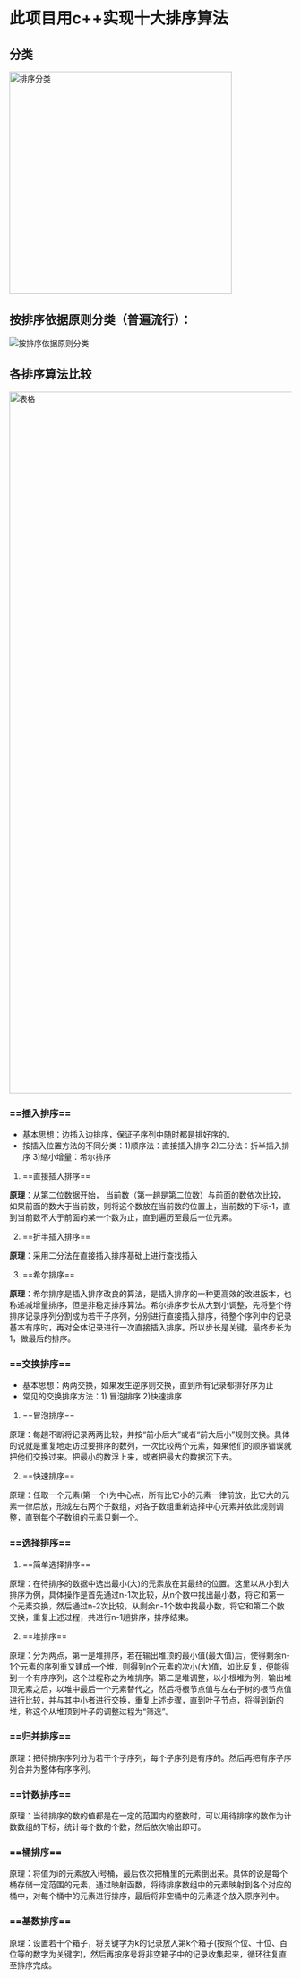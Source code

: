 # 此项目用c++实现十大排序算法

## 分类

<img width="397" alt="排序分类" src="https://user-images.githubusercontent.com/66712995/120634003-5cc11780-c49d-11eb-915f-8582169e9ef7.png">


## 按排序依据原则分类（普遍流行）：

![按排序依据原则分类](https://user-images.githubusercontent.com/66712995/120634035-664a7f80-c49d-11eb-94a4-234c48514812.png)


## 各排序算法比较

<img width="1251" alt="表格" src="https://user-images.githubusercontent.com/66712995/120634062-6c406080-c49d-11eb-9be8-98e6bb62e4d1.png">


### ==插入排序==

* 基本思想：边插入边排序，保证子序列中随时都是排好序的。
* 按插入位置方法的不同分类：1)顺序法：直接插入排序 2)二分法：折半插入排序 3)缩小增量：希尔排序
1. ==直接插入排序==

**原理**：从第二位数据开始， 当前数（第一趟是第二位数）与前面的数依次比较，如果前面的数大于当前数，则将这个数放在当前数的位置上，当前数的下标-1，直到当前数不大于前面的某一个数为止，直到遍历至最后一位元素。

2. ==折半插入排序==

**原理**：采用二分法在直接插入排序基础上进行查找插入

3. ==希尔排序==

**原理**：希尔排序是插入排序改良的算法，是插入排序的一种更高效的改进版本，也称递减增量排序，但是非稳定排序算法。希尔排序步长从大到小调整，先将整个待排序记录序列分割成为若干子序列，分别进行直接插入排序，待整个序列中的记录基本有序时，再对全体记录进行一次直接插入排序。所以步长是关键，最终步长为1，做最后的排序。

### ==交换排序==

* 基本思想：两两交换，如果发生逆序则交换，直到所有记录都排好序为止
* 常见的交换排序方法：1) 冒泡排序 2)快速排序

1. ==冒泡排序==

原理：每趟不断将记录两两比较，并按“前小后大”或者“前大后小”规则交换。具体的说就是重复地走访过要排序的数列，一次比较两个元素，如果他们的顺序错误就把他们交换过来。把最小的数浮上来，或者把最大的数据沉下去。

2. ==快速排序==

原理：任取一个元素(第一个)为中心点，所有比它小的元素一律前放，比它大的元素一律后放，形成左右两个子数组，对各子数组重新选择中心元素并依此规则调整，直到每个子数组的元素只剩一个。

### ==选择排序==

1. ==简单选择排序==

原理：在待排序的数据中选出最小(大)的元素放在其最终的位置。这里以从小到大排序为例，具体操作是首先通过n-1次比较，从n个数中找出最小数，将它和第一个元素交换，然后通过n-2次比较，从剩余n-1个数中找最小数，将它和第二个数交换，重复上述过程，共进行n-1趟排序，排序结束。

2. ==堆排序==

原理：分为两点，第一是堆排序，若在输出堆顶的最小值(最大值)后，使得剩余n-1个元素的序列重又建成一个堆，则得到n个元素的次小(大)值，如此反复，便能得到一个有序序列，这个过程称之为堆排序。第二是堆调整，以小根堆为例，输出堆顶元素之后，以堆中最后一个元素替代之，然后将根节点值与左右子树的根节点值进行比较，并与其中小者进行交换，重复上述步骤，直到叶子节点，将得到新的堆，称这个从堆顶到叶子的调整过程为“筛选”。

### ==归并排序==

原理：把待排序序列分为若干个子序列，每个子序列是有序的。然后再把有序子序列合并为整体有序序列。

### ==计数排序==

原理：当待排序的数的值都是在一定的范围内的整数时，可以用待排序的数作为计数数组的下标，统计每个数的个数，然后依次输出即可。

### ==桶排序==

原理：将值为i的元素放入i号桶，最后依次把桶里的元素倒出来。具体的说是每个桶存储一定范围的元素，通过映射函数，将待排序数组中的元素映射到各个对应的桶中，对每个桶中的元素进行排序，最后将非空桶中的元素逐个放入原序列中。

### ==基数排序==

原理：设置若干个箱子，将关键字为k的记录放入第k个箱子(按照个位、十位、百位等的数字为关键字)，然后再按序号将非空箱子中的记录收集起来，循环往复直至排序完成。
